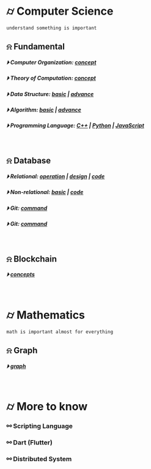 

# &#x232d; Computer Science
```
understand something is important
```

## &#x237e; Fundamental
##### &#x23f5; Computer Organization: [concept](./basics/Computer_Organization.md)
##### &#x23f5; Theory of Computation: [concept](./basics/TOC.md)
##### &#x23f5; Data Structure: [basic](./basics/data_structure/dataStructureBasic.md) | [advance](./basics/data_structure/dataStructureAdvanced.md)
##### &#x23f5; Algorithm: [basic](./basics/algorithm/basicAlgorithm.md) | [advance]()
##### &#x23f5; Programming Language: [C++](./basics/programming_language/conceptC++.md) | [Python]() | [JavaScript](./basics/programming_language/JS/)
<br />

## &#x237e; Database 
##### &#x23f5; Relational: [operation](./Database/RDBMS/Roperation.md) | [design](./Database/RDBMS/Rdesign.md) | [code](./Database/RDBMS/code/)
##### &#x23f5; Non-relational: [basic](./Database/NoSQL/basic.md) | [code](./Database/NoSQL/code/)
##### &#x23f5; Git: [command](./Database/Git.md/)
##### &#x23f5; Git: [command](./Database)
<br />

## &#x237e; Blockchain 
##### &#x23f5; [concepts](./Blockchain/blockchain-concept.md)
<br />

# &#x232d; Mathematics
```
math is important almost for everything
```

## &#x237e; Graph
##### &#x23f5; [graph](./Mathematics/testing)
<br />

# &#x232d; More to know

### &#x26af; Scripting Language
### &#x26af; Dart (Flutter)
### &#x26af; Distributed System
